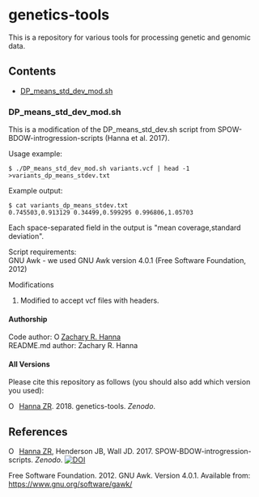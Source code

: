 # genetics-tools
This is a repository for various tools for processing genetic and genomic data.  

## Contents
* [DP_means_std_dev_mod.sh](#dp\_means\_std\_dev\_modsh)  

### DP_means_std_dev_mod.sh
This is a modification of the DP_means_std_dev.sh script from SPOW-BDOW-introgression-scripts (Hanna et al. 2017).  

Usage example:  
```
$ ./DP_means_std_dev_mod.sh variants.vcf | head -1 >variants_dp_means_stdev.txt  
```
Example output:
```
$ cat variants_dp_means_stdev.txt
0.745503,0.913129 0.34499,0.599295 0.996806,1.05703
```
Each space-separated field in the output is "mean coverage,standard deviation".  

Script requirements:  
GNU Awk - we used GNU Awk version 4.0.1 (Free Software Foundation, 2012)  

Modifications  
1) Modified to accept vcf files with headers.  

#### Authorship
Code author: <a href="https://orcid.org/0000-0002-0210-7261" target="orcid.widget" rel="noopener noreferrer" style="vertical-align:top;"><img src="https://orcid.org/sites/default/files/images/orcid_16x16.png" style="width:1em;margin-right:.5em," alt="ORCID iD icon">Zachary R. Hanna</a>  
README.md author: Zachary R. Hanna  

#### All Versions

Please cite this repository as follows (you should also add which version you used):  

<a href="https://orcid.org/0000-0002-0210-7261" target="orcid.widget" rel="noopener noreferrer" style="vertical-align:top;"><img src="https://orcid.org/sites/default/files/images/orcid_16x16.png" style="width:1em;margin-right:.5em;" alt="ORCID iD icon">Hanna ZR</a>. 2018. genetics-tools. *Zenodo*.

## References
<a href="https://orcid.org/0000-0002-0210-7261" target="orcid.widget" rel="noopener noreferrer" style="vertical-align:top;"><img src="https://orcid.org/sites/default/files/images/orcid_16x16.png" style="width:1em;margin-right:.5em;" alt="ORCID iD icon">Hanna ZR</a>, Henderson JB, Wall JD. 2017. SPOW-BDOW-introgression-scripts. *Zenodo*. [![DOI](https://zenodo.org/badge/DOI/10.5281/zenodo.1065056.svg)](https://doi.org/10.5281/zenodo.1065056)  
  
Free Software Foundation. 2012. GNU Awk. Version 4.0.1. Available from: https://www.gnu.org/software/gawk/  
